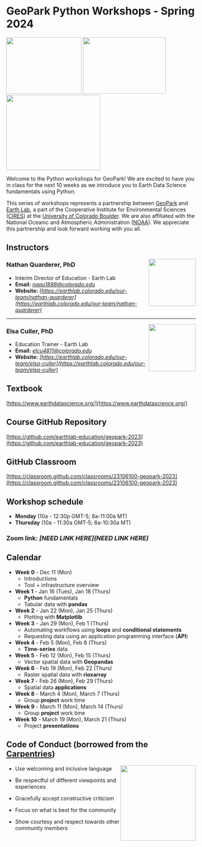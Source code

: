 # **GeoPark Python Workshops - Spring 2024**

<img src="https://www.geo-park.com/wp-content/uploads/2022/01/geopark-logo.svg" width="200" height="150"> <img src="https://drive.google.com/uc?export=view&id=13_P0Dq9rb1aXFFVfspMRn5hlP7t8RuwC" width="220" height="150"> <img src="https://csl.noaa.gov/partnerships/images/cilogos.png" width="250" height="200">


Welcome to the Python workshops for GeoPark! We are excited to have you in class for the next 10 weeks as we introduce you to Earth Data Science fundamentals using Python.


This series of workshops represents a partnership between [GeoPark](https://www.geo-park.com/) and [Earth Lab](https://earthlab.colorado.edu/), a part of the Cooperative Institute for Environmental Sciences ([CIRES](https://cires.colorado.edu/)) at the [University of Colorado Boulder](https://www.colorado.edu/). We are also affiliated with the National Oceanic and Atmospheric Administration ([NOAA](https://www.noaa.gov/)). We appreciate this partnership and look forward working with you all.



## **Instructors**

<img style="float: right;" src="https://earthlab.colorado.edu/sites/default/files/styles/square_med/public/media/image/profile.png?itok=81I5qGge" width="125" height="125">

### **Nathan Quarderer, PhD** 


* Interim Director of Education - Earth Lab
* **Email:** _[naqu1888@colorado.edu](naqu1888@colorado.edu)_
* **Website:** _[https://earthlab.colorado.edu/our-team/nathan-quarderer](https://earthlab.colorado.edu/our-team/nathan-quarderer)_

----------------------------------------------------------------

<img style="float: right;" src="https://earthlab.colorado.edu/sites/default/files/styles/square_med/public/media/image/Elsa%20Culler%20-%20reduced.jpg?itok=RWCtw7K7" width="125" height="125">

### **Elsa Culler, PhD**

* Education Trainer - Earth Lab
* **Email:** _[elcu4811@colorado.edu](elcu4811@colorado.edu)_
* **Website:** _[https://earthlab.colorado.edu/our-team/elsa-culler](https://earthlab.colorado.edu/our-team/elsa-culler)_

## **Textbook**
[https://www.earthdatascience.org/](https://www.earthdatascience.org/)

## **Course GitHub Repository**
[https://github.com/earthlab-education/geopark-2023](https://github.com/earthlab-education/geopark-2023)

## **GitHub Classroom**
[https://classroom.github.com/classrooms/23106100-geopark-2023](https://classroom.github.com/classrooms/23106100-geopark-2023)

## **Workshop schedule**
* **Monday** (10a - 12:30p GMT-5; 8a-11:00a MT)
* **Thursday** (10a - 11:30a GMT-5; 8a-10:30a MT)

### **Zoom link:** _[**NEED LINK HERE**](NEED LINK HERE)_

## **Calendar**
* **Week 0** - Dec 11 (Mon)
  * Introductions
  * Tool + infrastructure overview
* **Week 1** - Jan 16 (Tues), Jan 18 (Thurs)
  * **Python** fundamentals
  * Tabular data with **pandas**
* **Week 2** - Jan 22 (Mon), Jan 25 (Thurs)
  * Plotting with **Matplotlib**
* **Week 3** - Jan 29 (Mon), Feb 1 (Thurs)
  * Automating workflows using **loops** and **conditional statements**
  * Requesting data using an application programming interface (**API**)
* **Week 4** - Feb 5 (Mon), Feb 8 (Thurs)
  * **Time-series** data
* **Week 5** - Feb 12 (Mon), Feb 15 (Thurs)
  * Vector spatial data with **Geopandas**
* **Week 6** - Feb 19 (Mon), Feb 22 (Thurs)
  * Raster spatial data with **rioxarray**
* **Week 7** - Feb 26 (Mon), Feb 29 (Thurs)
  * Spatial data **applications**
* **Week 8** - March 4 (Mon), March 7 (Thurs)
  * Group **project** work time
* **Week 9** - March 11 (Mon), March 14 (Thurs)
  * Group **project** work time
* **Week 10** - March 19 (Mon), March 21 (Thurs)
  * Project **presentations**


## **Code of Conduct** (borrowed from the [Carpentries](https://docs.carpentries.org/topic_folders/policies/code-of-conduct.html))

<img style="float: right;" src="https://www.software.ac.uk/sites/default/files/The%20Carpentries.jpg" width="200" height="200">

* Use welcoming and inclusive language

* Be respectful of different viewpoints and experiences

* Gracefully accept constructive criticism

* Focus on what is best for the community

* Show courtesy and respect towards other community members

